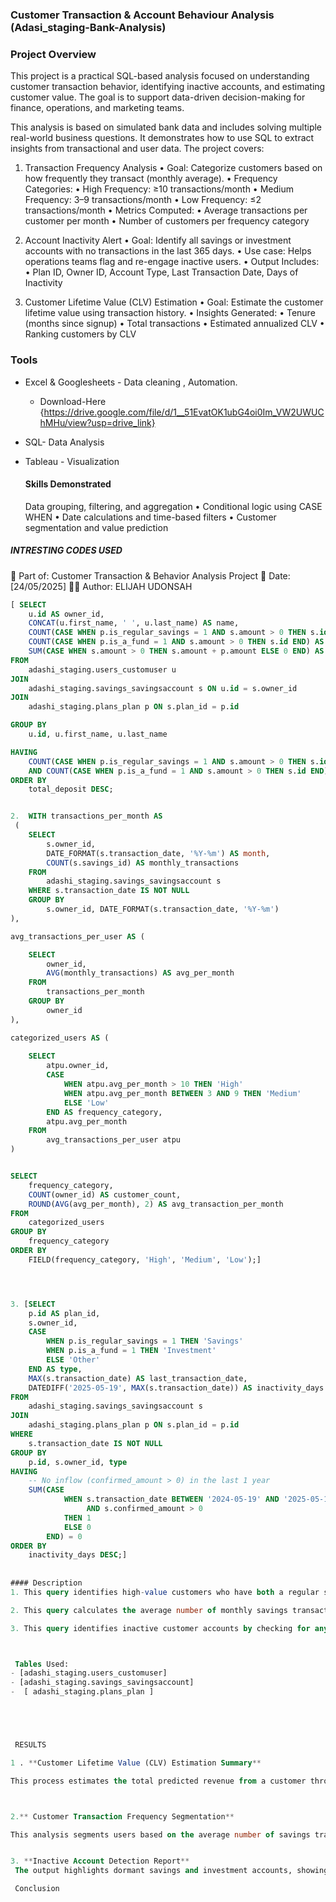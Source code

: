 ### Customer Transaction & Account Behaviour Analysis (Adasi_staging-Bank-Analysis)

### Project Overview 
This project is a practical SQL-based analysis focused on understanding customer transaction behavior, identifying inactive accounts, and estimating customer value.
The goal is to support data-driven decision-making for finance, operations, and marketing teams.

This analysis is based on simulated bank data and includes solving multiple real-world business questions. It demonstrates how to use SQL to extract insights from transactional and user data. The project covers:

1. Transaction Frequency Analysis
	•	Goal: Categorize customers based on how frequently they transact (monthly average).
	•	Frequency Categories:
	•	High Frequency: ≥10 transactions/month
	•	Medium Frequency: 3–9 transactions/month
	•	Low Frequency: ≤2 transactions/month
	•	Metrics Computed:
	•	Average transactions per customer per month
	•	Number of customers per frequency category

2. Account Inactivity Alert
	•	Goal: Identify all savings or investment accounts with no transactions in the last 365 days.
	•	Use case: Helps operations teams flag and re-engage inactive users.
	•	Output Includes:
	•	Plan ID, Owner ID, Account Type, Last Transaction Date, Days of Inactivity

3. Customer Lifetime Value (CLV) Estimation
	•	Goal: Estimate the customer lifetime value using transaction history.
	•	Insights Generated:
	•	Tenure (months since signup)
	•	Total transactions
	•	Estimated annualized CLV
	•	Ranking customers by CLV


### Tools 

- Excel & Googlesheets - Data cleaning , Automation.
   - Download-Here {https://drive.google.com/file/d/1__51EvatOK1ubG4oi0Im_VW2UWUChMHu/view?usp=drive_link}
- SQL- Data Analysis
- Tableau - Visualization

  #### Skills Demonstrated
  Data grouping, filtering, and aggregation
	•	Conditional logic using CASE WHEN
	•	Date calculations and time-based filters
	•	Customer segmentation and value prediction

##### INTRESTING CODES USED 

📁 Part of: Customer Transaction & Behavior Analysis Project
📅 Date: [24/05/2025]
👨‍💻 Author: ELIJAH UDONSAH

```sql	
[ SELECT 
    u.id AS owner_id,
    CONCAT(u.first_name, ' ', u.last_name) AS name,
    COUNT(CASE WHEN p.is_regular_savings = 1 AND s.amount > 0 THEN s.id END) AS savings_count,
    COUNT(CASE WHEN p.is_a_fund = 1 AND s.amount > 0 THEN s.id END) AS mutual_fund_count,
    SUM(CASE WHEN s.amount > 0 THEN s.amount + p.amount ELSE 0 END) AS total_deposit
FROM 
    adashi_staging.users_customuser u
JOIN 
    adashi_staging.savings_savingsaccount s ON u.id = s.owner_id
JOIN 
    adashi_staging.plans_plan p ON s.plan_id = p.id

GROUP BY 
    u.id, u.first_name, u.last_name

HAVING 
    COUNT(CASE WHEN p.is_regular_savings = 1 AND s.amount > 0 THEN s.id END) > 0
    AND COUNT(CASE WHEN p.is_a_fund = 1 AND s.amount > 0 THEN s.id END) > 0
ORDER BY 
    total_deposit DESC;


2.  WITH transactions_per_month AS
 (
    SELECT 
        s.owner_id,
        DATE_FORMAT(s.transaction_date, '%Y-%m') AS month,
        COUNT(s.savings_id) AS monthly_transactions
    FROM 
        adashi_staging.savings_savingsaccount s
    WHERE s.transaction_date IS NOT NULL
    GROUP BY 
        s.owner_id, DATE_FORMAT(s.transaction_date, '%Y-%m')
),

avg_transactions_per_user AS (

    SELECT 
        owner_id,
        AVG(monthly_transactions) AS avg_per_month
    FROM 
        transactions_per_month
    GROUP BY 
        owner_id
),

categorized_users AS (
    
    SELECT 
        atpu.owner_id,
        CASE 
            WHEN atpu.avg_per_month > 10 THEN 'High'
            WHEN atpu.avg_per_month BETWEEN 3 AND 9 THEN 'Medium'
            ELSE 'Low'
        END AS frequency_category,
        atpu.avg_per_month
    FROM 
        avg_transactions_per_user atpu
)


SELECT 
    frequency_category,
    COUNT(owner_id) AS customer_count,
    ROUND(AVG(avg_per_month), 2) AS avg_transaction_per_month
FROM 
    categorized_users
GROUP BY 
    frequency_category
ORDER BY 
    FIELD(frequency_category, 'High', 'Medium', 'Low');]




3. [SELECT 
    p.id AS plan_id,
    s.owner_id,
    CASE 
        WHEN p.is_regular_savings = 1 THEN 'Savings'
        WHEN p.is_a_fund = 1 THEN 'Investment'
        ELSE 'Other'
    END AS type,
    MAX(s.transaction_date) AS last_transaction_date,
    DATEDIFF('2025-05-19', MAX(s.transaction_date)) AS inactivity_days
FROM 
    adashi_staging.savings_savingsaccount s
JOIN 
    adashi_staging.plans_plan p ON s.plan_id = p.id
WHERE 
    s.transaction_date IS NOT NULL
GROUP BY 
    p.id, s.owner_id, type
HAVING 
    -- No inflow (confirmed_amount > 0) in the last 1 year
    SUM(CASE 
            WHEN s.transaction_date BETWEEN '2024-05-19' AND '2025-05-19'
                 AND s.confirmed_amount > 0 
            THEN 1 
            ELSE 0 
        END) = 0
ORDER BY 
    inactivity_days DESC;]
    
    
#### Description
1. This query identifies high-value customers who have both a regular savings plan and a mutual fund (investment) plan, with at least one funded account in each category. For each qualified user, it returns the number of regular savings accounts, the number of mutual fund accounts, and the total amount deposited across all their plans. This insight helps the business understand customer engagement across multiple financial products and supports targeted cross-selling strategies.

2. This query calculates the average number of monthly savings transactions for each user and categorizes them into High, Medium, or Low based on their activity. It then returns the number of users in each category and their average transaction rate per month.

3. This query identifies inactive customer accounts by checking for any savings or investment transactions (with confirmed amounts) in the past year. It groups records by plan and account owner, classifies the plan type (Savings, Investment, or Other), and calculates the number of days since the last transaction. Only accounts with no confirmed inflow in the last year are included.



 Tables Used:
- [adashi_staging.users_customuser]
- [adashi_staging.savings_savingsaccount]
-  [ adashi_staging.plans_plan ]





 RESULTS 

1 . **Customer Lifetime Value (CLV) Estimation Summary**

This process estimates the total predicted revenue from a customer throughout their relationship with the business. It identifies high-value users to enhance targeted marketing and retention efforts. The output includes the account owner’s unique ID, full name, number of savings and mutual fund transactions, and total deposits across all accounts.



2.** Customer Transaction Frequency Segmentation**

This analysis segments users based on the average number of savings transactions they perform monthly. By calculating transaction frequency per user and categorizing them into High, Medium, or Low activity levels, the business can identify engagement patterns. Combined with Customer Lifetime Value (CLV) insights, this helps prioritize retention and marketing strategies toward highly active and valuable customers. The output shows each frequency category, the number of users in each, and their average monthly transaction rate.


3. **Inactive Account Detection Report**
 The output highlights dormant savings and investment accounts, showing users who haven’t made any inflow transactions in over a year. This helps the business identify disengaged customers for potential re-engagement strategies or account cleanup efforts. The results are sorted by the longest inactivity period, prioritizing the most inactive users.

 Conclusion 
